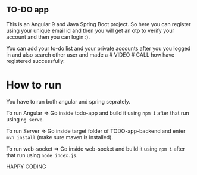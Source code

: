 ## TO-DO app

This is an Angular 9 and Java Spring Boot project. So here you can register using your unique email id and then you will get an otp to verify your account and then you can login :).

You can add your to-do list and your private accounts after you you logged in and also search other user and made a # VIDEO # CALL how have registered successfully.

# How to run

You have to run both angular and spring seprately.

To run Angular => Go inside todo-app and build it using `npm i` after that run using `ng serve`.

To run Server => Go inside target folder of TODO-app-backend and enter `mvn install` (make sure maven is installed).

To run web-socket => Go inside web-socket and build it using `npm i` after that run using `node index.js`.


HAPPY CODING
